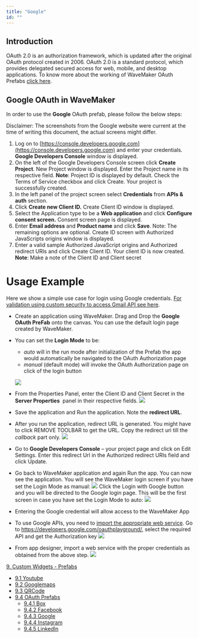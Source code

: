 ```yaml
---
title: "Google"
id: ""
---
```


## Introduction

OAuth 2.0 is an authorization framework, which is updated after the original OAuth protocol created in 2006. OAuth 2.0 is a standard protocol, which provides delegated secured access for web, mobile, and desktop applications. To know more about the working of WaveMaker OAuth Prefabs [click here](/learn/app-development/widgets/prefab/oauth-prefabs/).

## Google OAuth in WaveMaker

In order to use the **Google** OAuth prefab, please follow the below steps:

Disclaimer: The screenshots from the Google website were current at the time of writing this document, the actual screens might differ.

1. Log on to [https://console.developers.google.com](https://console.developers.google.com) and enter your credentials. **Google Developers Console** window is displayed.
2. On the left of the Google Developers Console screen click **Create Project**. New Project window is displayed. Enter the Project name in its respective field. **Note**: Project ID is displayed by default. Check the Terms of Service checkbox and click Create. Your project is successfully created.
3. In the left panel of the project screen select **Credentials** from **APIs & auth** section.
4. Click **Create new Client ID.** Create Client ID window is displayed.
5. Select the Application type to be a **Web application** and click **Configure consent screen.** Consent screen page is displayed.
6. Enter **Email address** and **Product name** and click **Save**. Note: The remaining options are optional. Create ID screen with Authorized JavaScripts origins window is displayed.
7. Enter a valid sample Authorized JavaScript origins and Authorized redirect URIs and click Create Client ID. Your client ID is now created. **Note**: Make a note of the Client ID and Client secret

# Usage Example

Here we show a simple use case for login using Google credentials. [For validation using custom security to access Gmail API see here](/learn/how-tos/custom-security-using-google-oauth-prefab/).

- Create an application using WaveMaker. Drag and Drop the **Google OAuth PreFab** onto the canvas. You can use the default login page created by WaveMaker.
- You can set the **Login Mode** to be:
    
    - _auto_ will in the run mode after initialization of the Prefab the app would automatically be navigated to the OAuth Authorization page
    - _manual_ (default mode) will invoke the OAuth Authorization page on click of the login button
    
    [![](../../../../assets/Google_design1.png)](../../../../assets/Google_design1.png)
- From the Properties Panel, enter the Client ID and Client Secret in the **Server Properties**  panel in their respective fields. [![](../../../../assets/Google_props1.png)](../../../../assets/Google_props1.png)
- Save the application and Run the application. Note the **redirect URL**.
- After you run the application, redirect URL is generated. You might have to click REMOVE TOOLBAR to get the URL. Copy the redirect uri till the _callback_ part only. [![](../../../../assets/Google_run.png)](../../../../assets/Google_run.png)
- Go to **Google Developers Console** – your project page and click on Edit Settings. Enter this redirect Url in the Authorized redirect URIs field and click Update.
- Go back to WaveMaker application and again Run the app. You can now see the application. You will see the WaveMaker login screen if you have set the Login Mode as manual: [![](../../../../assets/Google_run_manual.png)](../../../../assets/Google_run_manual.png) Click the Login with Google button and you will be directed to the Google login page. This will be the first screen in case you have set the Login Mode to auto: [![](../../../../assets/Google_run_auto.png)](../../../../assets/Google_run_auto.png)
- Entering the Google credential will allow access to the WaveMaker App
- To use Google APIs, you need to [import the appropriate web service](/learn/web-services/#setup). Go to https://developers.google.com/oauthplayground/, select the required API and get the Authorization key [![](../../../../assets/Google_API.png)](../../../../assets/Google_API.png)
- From app designer, import a web service with the proper credentials as obtained from the above step. [![](../../../../assets/Google_Service.png)](../../../../assets/Google_Service.png)

[9\. Custom Widgets - Prefabs](/learn/app-development/widgets/widget-library/#prefabs)

- [9.1 Youtube](/learn/app-development/widgets/prefab/youtube/)
- [9.2 Googlemaps](/learn/app-development/widgets/prefab/googlemaps/)
- [9.3 QRCode](/learn/app-development/widgets/prefab/qrcode/)
- [9.4 OAuth Prefabs](/learn/app-development/widgets/prefab/oauth-prefabs/)
    - [9.4.1 Box](/learn/app-development/widgets/prefab/oauth-prefabs/box/)
    - [9.4.2 Facebook](/learn/app-development/widgets/prefab/oauth-prefabs/facebook/)
    - [9.4.3 Google](/learn/app-development/widgets/prefab/oauth-prefabs/google/)
    - [9.4.4 Instagram](learn/app-development/widgets/prefab/oauth-prefabs/instagram/)
    - [9.4.5 LinkedIn](/learn/app-development/widgets/prefab/oauth-prefabs/linkedin/)
